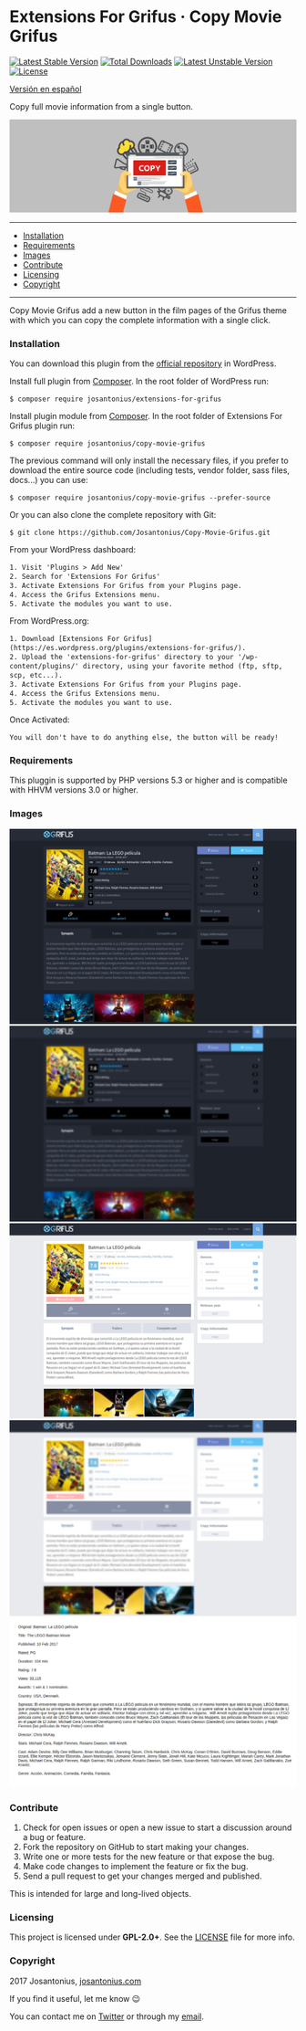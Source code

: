 # Extensions For Grifus · Copy Movie Grifus

[![Latest Stable Version](https://poser.pugx.org/josantonius/copy-movie-grifus/v/stable)](https://packagist.org/packages/josantonius/copy-movie-grifus) [![Total Downloads](https://poser.pugx.org/josantonius/copy-movie-grifus/downloads)](https://packagist.org/packages/josantonius/copy-movie-grifus) [![Latest Unstable Version](https://poser.pugx.org/josantonius/copy-movie-grifus/v/unstable)](https://packagist.org/packages/josantonius/copy-movie-grifus) [![License](https://poser.pugx.org/josantonius/copy-movie-grifus/license)](https://packagist.org/packages/josantonius/copy-movie-grifus)

[Versión en español](README-ES.md)

Copy full movie information from a single button.

![image](resources/banner-1544x500.png)

---

- [Installation](#installation)
- [Requirements](#requirements)
- [Images](#images)
- [Contribute](#contribute)
- [Licensing](#licensing)
- [Copyright](#copyright)

---

Copy Movie Grifus add a new button in the film pages of the Grifus theme with which you can copy the complete information with a single click.

### Installation

You can download this plugin from the [official repository](https://es.wordpress.org/plugins/extensions-for-grifus/) in WordPress.

Install full plugin from [Composer](http://getcomposer.org/download/). In the root folder of WordPress run:

    $ composer require josantonius/extensions-for-grifus

Install plugin module from [Composer](http://getcomposer.org/download/). In the root folder of Extensions For Grifus plugin run:

    $ composer require josantonius/copy-movie-grifus

The previous command will only install the necessary files, if you prefer to download the entire source code (including tests, vendor folder, sass files, docs...) you can use:

    $ composer require josantonius/copy-movie-grifus --prefer-source

Or you can also clone the complete repository with Git:

	$ git clone https://github.com/Josantonius/Copy-Movie-Grifus.git

From your WordPress dashboard:

	1. Visit 'Plugins > Add New'
	2. Search for 'Extensions For Grifus'
	3. Activate Extensions For Grifus from your Plugins page.
	4. Access the Grifus Extensions menu.
	5. Activate the modules you want to use.

From WordPress.org:

	1. Download [Extensions For Grifus](https://es.wordpress.org/plugins/extensions-for-grifus/).
	2. Upload the 'extensions-for-grifus' directory to your '/wp-content/plugins/' directory, using your favorite method (ftp, sftp, scp, etc...).
	3. Activate Extensions For Grifus from your Plugins page.
	4. Access the Grifus Extensions menu.
	5. Activate the modules you want to use.

Once Activated:

	You will don't have to do anything else, the button will be ready!

### Requirements

This pluggin is supported by PHP versions 5.3 or higher and is compatible with HHVM versions 3.0 or higher.

### Images

![image](resources/screenshot-5.png)
![image](resources/screenshot-6.png)
![image](resources/screenshot-7.png)
![image](resources/screenshot-8.png)
![image](resources/screenshot-9.png)

### Contribute
1. Check for open issues or open a new issue to start a discussion around a bug or feature.
1. Fork the repository on GitHub to start making your changes.
1. Write one or more tests for the new feature or that expose the bug.
1. Make code changes to implement the feature or fix the bug.
1. Send a pull request to get your changes merged and published.

This is intended for large and long-lived objects.

### Licensing

This project is licensed under **GPL-2.0+**. See the [LICENSE](LICENSE) file for more info.

### Copyright

2017 Josantonius, [josantonius.com](https://josantonius.com/)

If you find it useful, let me know :wink:

You can contact me on [Twitter](https://twitter.com/Josantonius) or through my [email](mailto:hello@josantonius.com).
